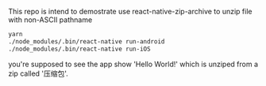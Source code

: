 This repo is intend to demostrate use react-native-zip-archive to unzip file with non-ASCII pathname

````sh
yarn
./node_modules/.bin/react-native run-android
./node_modules/.bin/react-native run-iOS
````

you're supposed to see the app show 'Hello World!' which is unziped from a zip called '压缩包'.
